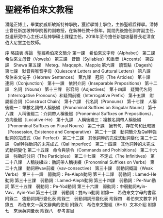 # 聖經希伯來文教程


潘隆正博士，畢業於威斯敏斯特神學院，獲哲學博士學位，主修聖經詮釋學。潘博士曾任新加坡神學院舊約副教授，在新神任教十餘年，期間先後擔任訓育副主任、益道研究中心主任以及神學碩士課程主任。2018年至今擔任新加坡基督長老漳宜伯大尼堂主任牧師。


序
略語表
導論　聖經希伯來文簡介
第一課　希伯來文字母（Alphabet）
第二課　希伯來文母音（Vowels）
第三課　音節（Syllables）和重音（Accents）
第四課　Shewa
第五課　Meteg、Maqqeph、Mappiq
第六課　讀音點（Dagesh）
第七課　默音與喉音字母（Quiescent Letters and Guttural Letters）
第八課　希伯來文句子（Hebrew Sentences）
第九課　冠詞（The Articles）
第十課　連詞（Conjunction）
第十一課　依附介詞（Inseparable Prepositions）
第十二課　名詞（Nouns）
第十三課　形容詞（Adjectives）
第十四課　疑問代名詞（Interrogative Pronouns）和疑問前綴（Interrogative Prefix）
第十五課　附屬組合詞（Construct Chain）
第十六課　代名詞（Pronouns）
第十七課　人稱後綴一：單數名詞帶人稱後綴（Pronominal Suffixes on Singular Nouns）
第十八課　人稱後綴二：介詞帶人稱後綴（Pronominal Suffixes on Prepositions）、方向後綴（Locative-He）
第十九課　人稱後綴三：複數名詞帶人稱後綴（Pronominal Suffixes on Plural Nouns）
第二十課　擁有句、存在句和比較級（Possession, Existence and Comparative）
第二十一課　動詞簡介及Qal幹強動詞的完成式（Qal Perfect）
第二十二課　其他詞幹的完成式動詞變化
第二十三課　Qal幹強動詞的未完成式（Qal Imperfect）
第二十四課　其他詞幹的未完成式動詞變化
第二十五課　命令與禁令（Commands and Prohibitions）
第二十六課　強勁詞分詞（The Participles）
第二十七課　不定式（The Infinitives）
第二十八課　人稱後綴四：動詞帶人稱後綴（Pronominal Suffixes on Verbs）
第二十九課　動詞帶vav前綴（vav-consective）
第三十課　弱動詞概論（Weak Verbs）
第三十一課　弱動詞：Pe-Aleph動詞
第三十二課　弱動詞：Lamed-He動詞
第三十三課　弱動詞：Lamed-Aleph動詞
第三十四課　弱動詞：Pe-Nun動詞
第三十五課　弱動詞：Pe-Yod動詞
第三十六課　弱動詞：中弱動詞Ayin-Vav、Ayin-Yod
第三十七課　弱動詞：雙Ayin動詞
附錄一　希伯來文字母的書寫
附錄二　強動詞詞形變化表
附錄三　弱動詞詞形變化表
附錄四　希伯來文數字
附錄五　希伯來文—英文辭典的使用
附錄六　希伯來文聖經（BHS）文本介紹
附錄七　來漢英詞彙表
附錄八　參考書目